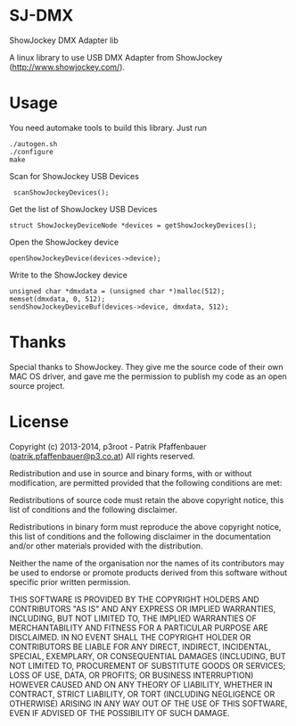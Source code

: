 SJ-DMX
=======
ShowJockey DMX Adapter lib

A linux library to use USB DMX Adapter from ShowJockey (http://www.showjockey.com/).

Usage
======
You need automake tools to build this library. Just run
```
./autogen.sh
./configure
make
```

Scan for ShowJockey USB Devices
```
 scanShowJockeyDevices();
```
Get the list of ShowJockey USB Devices

```
struct ShowJockeyDeviceNode *devices = getShowJockeyDevices();
```
Open the ShowJockey device
```
openShowJockeyDevice(devices->device);
```
Write to the ShowJockey device
```
unsigned char *dmxdata = (unsigned char *)malloc(512);
memset(dmxdata, 0, 512);
sendShowJockeyDeviceBuf(devices->device, dmxdata, 512);
```

Thanks
=======
Special thanks to ShowJockey. They give me the source code of their own MAC OS driver, and gave me the permission to publish my code as an open source project.

License
=======
Copyright (c) 2013-2014, p3root - Patrik Pfaffenbauer (patrik.pfaffenbauer@p3.co.at) All rights reserved.

Redistribution and use in source and binary forms, with or without modification, are permitted provided that the following conditions are met:

Redistributions of source code must retain the above copyright notice, this list of conditions and the following disclaimer.

Redistributions in binary form must reproduce the above copyright notice, this list of conditions and the following disclaimer in the documentation and/or other materials provided with the distribution.

Neither the name of the organisation nor the names of its contributors may be used to endorse or promote products derived from this software without specific prior written permission.

THIS SOFTWARE IS PROVIDED BY THE COPYRIGHT HOLDERS AND CONTRIBUTORS "AS IS" AND ANY EXPRESS OR IMPLIED WARRANTIES, INCLUDING, BUT NOT LIMITED TO, THE IMPLIED WARRANTIES OF MERCHANTABILITY AND FITNESS FOR A PARTICULAR PURPOSE ARE DISCLAIMED. IN NO EVENT SHALL THE COPYRIGHT HOLDER OR CONTRIBUTORS BE LIABLE FOR ANY DIRECT, INDIRECT, INCIDENTAL, SPECIAL, EXEMPLARY, OR CONSEQUENTIAL DAMAGES (INCLUDING, BUT NOT LIMITED TO, PROCUREMENT OF SUBSTITUTE GOODS OR SERVICES; LOSS OF USE, DATA, OR PROFITS; OR BUSINESS INTERRUPTION) HOWEVER CAUSED AND ON ANY THEORY OF LIABILITY, WHETHER IN CONTRACT, STRICT LIABILITY, OR TORT (INCLUDING NEGLIGENCE OR OTHERWISE) ARISING IN ANY WAY OUT OF THE USE OF THIS SOFTWARE, EVEN IF ADVISED OF THE POSSIBILITY OF SUCH DAMAGE.
